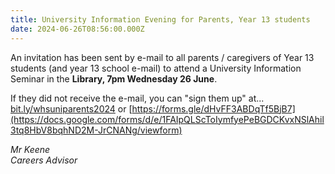 ```yaml
---
title: University Information Evening for Parents, Year 13 students
date: 2024-06-26T08:56:00.000Z
---
```

An invitation has been sent by e-mail to all parents / caregivers of Year 13 students (and year 13 school e-mail) to attend a University Information Seminar in the **Library, 7pm Wednesday 26 June**.  

If they did not receive the e-mail, you can "sign them up" at...  
[bit.ly/whsuniparents2024](https://docs.google.com/forms/d/e/1FAIpQLScToIymfyePeBGDCKvxNSlAhil3tq8HbV8bqhND2M-JrCNANg/viewform) or [https://forms.gle/dHvFF3ABDqTf5BjB7](https://docs.google.com/forms/d/e/1FAIpQLScToIymfyePeBGDCKvxNSlAhil3tq8HbV8bqhND2M-JrCNANg/viewform)  

*Mr Keene  
Careers Advisor*
